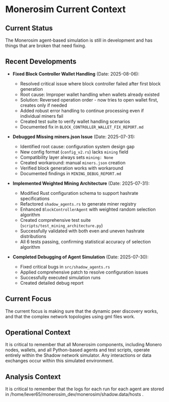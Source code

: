 # Monerosim Current Context

## Current Status

The Monerosim agent-based simulation is still in development and has things that are broken that need fixing. 

## Recent Developments

- **Fixed Block Controller Wallet Handling** (Date: 2025-08-06):
  - Resolved critical issue where block controller failed after first block generation
  - Root cause: Improper wallet handling when wallets already existed
  - Solution: Reversed operation order - now tries to open wallet first, creates only if needed
  - Added robust error handling to continue processing even if individual miners fail
  - Created test suite to verify wallet handling scenarios
  - Documented fix in `BLOCK_CONTROLLER_WALLET_FIX_REPORT.md`

- **Debugged Missing miners.json Issue** (Date: 2025-07-31):
  - Identified root cause: configuration system design gap
  - New config format (`config_v2.rs`) lacks `mining` field
  - Compatibility layer always sets `mining: None`
  - Created workaround: manual `miners.json` creation
  - Verified block generation works with workaround
  - Documented findings in `MINING_DEBUG_REPORT.md`

- **Implemented Weighted Mining Architecture** (Date: 2025-07-31):
  - Modified Rust configuration schema to support hashrate specifications
  - Refactored `shadow_agents.rs` to generate miner registry
  - Enhanced `BlockControllerAgent` with weighted random selection algorithm
  - Created comprehensive test suite (`scripts/test_mining_architecture.py`)
  - Successfully validated with both even and uneven hashrate distributions
  - All 6 tests passing, confirming statistical accuracy of selection algorithm

- **Completed Debugging of Agent Simulation** (Date: 2025-07-30):
  - Fixed critical bugs in `src/shadow_agents.rs`
  - Applied comprehensive patch to resolve configuration issues
  - Successfully executed simulation runs
  - Created detailed debug report

## Current Focus

The current focus is making sure that the dynamic peer discovery works, and that the complex network topologies using gml files work. 

## Operational Context
It is critical to remember that all Monerosim components, including Monero nodes, wallets, and all Python-based agents and test scripts, operate entirely within the Shadow network simulator. Any interactions or data exchanges occur within this simulated environment.

## Analysis Context
It is critical to remember that the logs for each run for each agent are stored in /home/lever65/monerosim_dev/monerosim/shadow.data/hosts .
